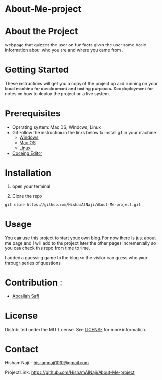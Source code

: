 # About-Me-project


# About the Project

webpage that quizzes the user on fun facts gives the user some basic information about who you are and where you came from .

# Getting Started

These instructions will get you a copy of the project up and running on your local machine for development and testing purposes. See deployment for notes on how to deploy the project on a live system.

# Prerequisites

- Operating system: Mac OS, Windows, Linux
- Git
  Follow the instruction in the links below to install git in your machine
  - [Windows](https://git-scm.com/download/win)
  - [Mac OS](https://git-scm.com/download/mac)
  - [Linux](https://git-scm.com/download/linux)
- [Codeing Editor](https://www.wpbeginner.com/showcase/12-best-code-editors-for-mac-and-windows-for-editing-wordpress-files/)

# Installation

1. open your terminal

2. Clone the repo

`git clone https://github.com/HishamAlNaji/About-Me-project.git`

# Usage

You can use this project to start youe own blog. For now there is just about me page and I will add to the project later the other pages incrementally so you can check this repo from time to time.

I added a guessing game to the blog so the visitor can guess who your through series of questions.


# Contribution :

- [Abdallah Safi](https://github.com/AbdallahSafi)

# License

Distributed under the MIT License. See [LICENSE](https://www.mit.edu/~amini/LICENSE.md) for more information.

# Contact

Hisham Naji - hishamnaji1010@gmail.com

Project Link: https://github.com/HishamAlNaji/About-Me-project
